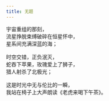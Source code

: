```yaml
---
title: 无题
---
```


<pre>
宇宙重组的那刻，
流星挣脱束缚破碎在恒星怀中，
星系间充满深蓝的海；

时空交错，正负泯灭，
蛇吞下苹果，玫瑰爱上了狮子，
猎人射杀了北极光；

这是时光中无与伦比的一瞬，
我站在椅子上大声朗读《老虎来喝下午茶》。
</pre>

